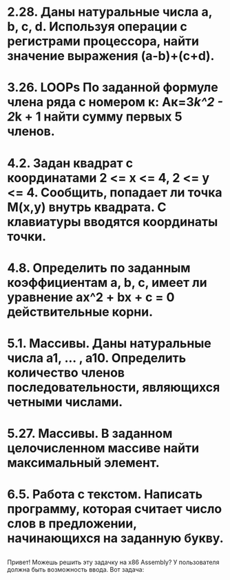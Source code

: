 # 2.28. Даны натуральные числа a, b, c, d. Используя операции с регистрами процессора, найти значение выражения (а-b)+(c+d).

# 3.26. LOOPs По заданной формуле члена ряда с номером к: Ак=3*k^2 - 2*k + 1 найти сумму первых 5 членов.

# 4.2. Задан квадрат с координатами 2 <= x <= 4, 2 <= y <= 4. Сообщить, попадает ли точка М(х,у) внутрь квадрата. С клавиатуры вводятся координаты точки.

# 4.8. Определить по заданным коэффициентам a, b, с, имеет ли уравнение ax^2 + bx + c = 0 действительные корни.

# 5.1. Массивы. Даны натуральные числа а1, ... , а10. Определить количество членов последовательности, являющихся четными числами.

# 5.27. Массивы. В заданном целочисленном массиве найти максимальный элемент.

# 6.5. Работа с текстом. Написать программу, которая считает число слов в предложении, начинающихся на заданную букву.

##
Привет! Можешь решить эту задачку на x86 Assembly? У пользователя должна быть возможность ввода. Вот задача: